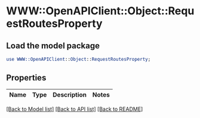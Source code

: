 # WWW::OpenAPIClient::Object::RequestRoutesProperty

## Load the model package
```perl
use WWW::OpenAPIClient::Object::RequestRoutesProperty;
```

## Properties
Name | Type | Description | Notes
------------ | ------------- | ------------- | -------------

[[Back to Model list]](../README.md#documentation-for-models) [[Back to API list]](../README.md#documentation-for-api-endpoints) [[Back to README]](../README.md)


